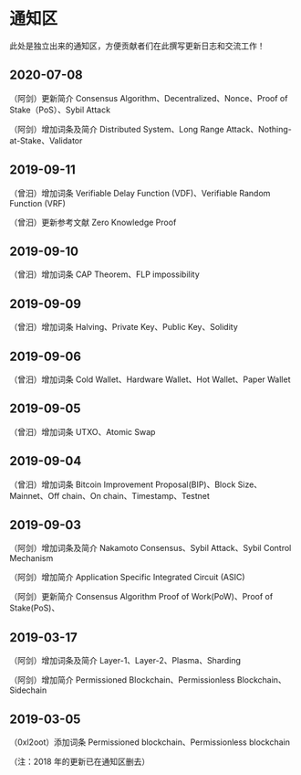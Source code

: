 # 通知区

此处是独立出来的通知区，方便贡献者们在此撰写更新日志和交流工作！


## 2020-07-08

（阿剑）更新简介 Consensus Algorithm、Decentralized、Nonce、Proof of Stake（PoS）、Sybil Attack

（阿剑）增加词条及简介 Distributed System、Long Range Attack、Nothing-at-Stake、Validator

## 2019-09-11

（曾汨）增加词条 Verifiable Delay Function (VDF)、Verifiable Random Function (VRF)

（曾汨）更新参考文献 Zero Knowledge Proof

## 2019-09-10

（曾汨）增加词条 CAP Theorem、FLP impossibility

## 2019-09-09

（曾汨）增加词条 Halving、Private Key、Public Key、Solidity

## 2019-09-06

（曾汨）增加词条 Cold Wallet、Hardware Wallet、Hot Wallet、Paper Wallet

## 2019-09-05

（曾汨）增加词条 UTXO、Atomic Swap

## 2019-09-04

（曾汨）增加词条 Bitcoin Improvement Proposal(BIP)、Block Size、Mainnet、Off chain、On chain、Timestamp、Testnet

## 2019-09-03

（阿剑）增加词条及简介 Nakamoto Consensus、Sybil Attack、Sybil Control Mechanism

（阿剑）增加简介 Application Specific Integrated Circuit (ASIC)

（阿剑）更新简介 Consensus Algorithm Proof of Work(PoW)、Proof of Stake(PoS)、

## 2019-03-17

（阿剑）增加词条及简介 Layer-1、Layer-2、Plasma、Sharding

（阿剑）增加简介 Permissioned Blockchain、Permissionless Blockchain、Sidechain

## 2019-03-05

（0xl2oot）添加词条 Permissioned blockchain、Permissionless blockchain


（注：2018 年的更新已在通知区删去）


